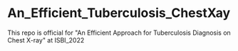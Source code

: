 # An_Efficient_Tuberculosis_ChestXay
This repo is official for "An Efficient Approach for Tuberculosis Diagnosis on Chest X-ray" at ISBI_2022
